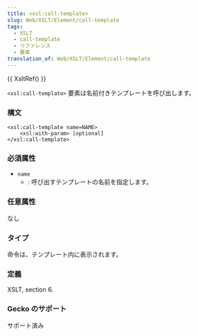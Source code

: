 ```yaml
---
title: <xsl:call-template>
slug: Web/XSLT/Element/call-template
tags:
  - XSLT
  - call-template
  - リファレンス
  - 要素
translation_of: Web/XSLT/Element/call-template
---
```

{{ XsltRef() }}

`<xsl:call-template>` 要素は名前付きテンプレートを呼び出します。

### 構文

```
<xsl:call-template name=NAME>
	<xsl:with-param> [optional]
</xsl:call-template>
```

### 必須属性

- `name`
  - : 呼び出すテンプレートの名前を指定します。

### 任意属性

なし

### タイプ

命令は、テンプレート内に表示されます。

### 定義

XSLT, section 6.

### Gecko のサポート

サポート済み

